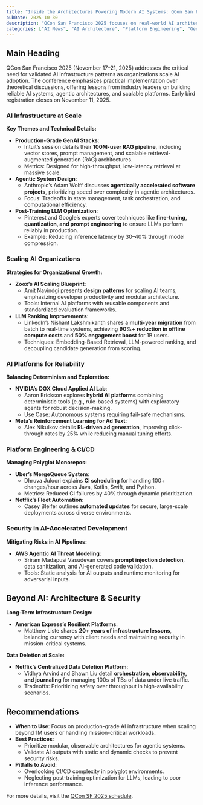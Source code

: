 ```yaml
---
title: "Inside the Architectures Powering Modern AI Systems: QCon San Francisco 2025"
pubDate: 2025-10-30
description: "QCon San Francisco 2025 focuses on real-world AI architecture challenges, featuring insights from Netflix, Meta, Intuit, and Anthropic on building scalable, reliable AI systems and infrastructure."
categories: ["AI News", "AI Architecture", "Platform Engineering", "Generative AI", "Scalability"]
---
```


## Main Heading

QCon San Francisco 2025 (November 17–21, 2025) addresses the critical need for validated AI infrastructure patterns as organizations scale AI adoption. The conference emphasizes practical implementation over theoretical discussions, offering lessons from industry leaders on building reliable AI systems, agentic architectures, and scalable platforms. Early bird registration closes on November 11, 2025.

### AI Infrastructure at Scale

**Key Themes and Technical Details:**
- **Production-Grade GenAI Stacks**:  
  - Intuit’s session details their **100M-user RAG pipeline**, including vector stores, prompt management, and scalable retrieval-augmented generation (RAG) architectures.  
  - Metrics: Designed for high-throughput, low-latency retrieval at massive scale.  
- **Agentic System Design**:  
  - Anthropic’s Adam Wolff discusses **agentically accelerated software projects**, prioritizing speed over complexity in agentic architectures.  
  - Focus: Tradeoffs in state management, task orchestration, and computational efficiency.  
- **Post-Training LLM Optimization**:  
  - Pinterest and Google’s experts cover techniques like **fine-tuning, quantization, and prompt engineering** to ensure LLMs perform reliably in production.  
  - Example: Reducing inference latency by 30–40% through model compression.  

### Scaling AI Organizations

**Strategies for Organizational Growth:**
- **Zoox’s AI Scaling Blueprint**:  
  - Amit Navindgi presents **design patterns** for scaling AI teams, emphasizing developer productivity and modular architecture.  
  - Tools: Internal AI platforms with reusable components and standardized evaluation frameworks.  
- **LLM Ranking Improvements**:  
  - LinkedIn’s Nishant Lakshmikanth shares a **multi-year migration** from batch to real-time systems, achieving **90%+ reduction in offline compute costs** and **50% engagement boost** for 1B users.  
  - Techniques: Embedding-Based Retrieval, LLM-powered ranking, and decoupling candidate generation from scoring.  

### AI Platforms for Reliability

**Balancing Determinism and Exploration:**
- **NVIDIA’s DGX Cloud Applied AI Lab**:  
  - Aaron Erickson explores **hybrid AI platforms** combining deterministic tools (e.g., rule-based systems) with exploratory agents for robust decision-making.  
  - Use Case: Autonomous systems requiring fail-safe mechanisms.  
- **Meta’s Reinforcement Learning for Ad Text**:  
  - Alex Nikulkov details **RL-driven ad generation**, improving click-through rates by 25% while reducing manual tuning efforts.  

### Platform Engineering & CI/CD

**Managing Polyglot Monorepos:**
- **Uber’s MergeQueue System**:  
  - Dhruva Juloori explains **CI scheduling** for handling 100+ changes/hour across Java, Kotlin, Swift, and Python.  
  - Metrics: Reduced CI failures by 40% through dynamic prioritization.  
- **Netflix’s Fleet Automation**:  
  - Casey Bleifer outlines **automated updates** for secure, large-scale deployments across diverse environments.  

### Security in AI-Accelerated Development

**Mitigating Risks in AI Pipelines:**
- **AWS Agentic AI Threat Modeling**:  
  - Sriram Madapusi Vasudevan covers **prompt injection detection**, data sanitization, and AI-generated code validation.  
  - Tools: Static analysis for AI outputs and runtime monitoring for adversarial inputs.  

## Beyond AI: Architecture & Security

**Long-Term Infrastructure Design:**
- **American Express’s Resilient Platforms**:  
  - Matthew Liste shares **20+ years of infrastructure lessons**, balancing currency with client needs and maintaining security in mission-critical systems.  

**Data Deletion at Scale:**
- **Netflix’s Centralized Data Deletion Platform**:  
  - Vidhya Arvind and Shawn Liu detail **orchestration, observability, and journaling** for managing 100s of TBs of data under live traffic.  
  - Tradeoffs: Prioritizing safety over throughput in high-availability scenarios.  

## Recommendations

- **When to Use**: Focus on production-grade AI infrastructure when scaling beyond 1M users or handling mission-critical workloads.  
- **Best Practices**:  
  - Prioritize modular, observable architectures for agentic systems.  
  - Validate AI outputs with static and dynamic checks to prevent security risks.  
- **Pitfalls to Avoid**:  
  - Overlooking CI/CD complexity in polyglot environments.  
  - Neglecting post-training optimization for LLMs, leading to poor inference performance.  

For more details, visit the [QCon SF 2025 schedule](https://www.infoq.com/news/2025/10/qcon-sf-2025-sessions/).